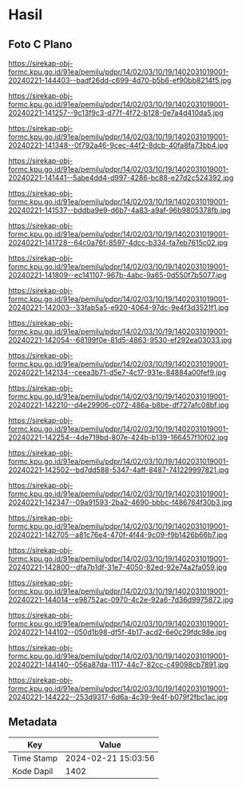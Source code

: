 # Hasil

## Foto C Plano

https://sirekap-obj-formc.kpu.go.id/91ea/pemilu/pdpr/14/02/03/10/19/1402031019001-20240221-144403--badf26dd-c699-4d70-b5b6-ef90bb8214f5.jpg

https://sirekap-obj-formc.kpu.go.id/91ea/pemilu/pdpr/14/02/03/10/19/1402031019001-20240221-141257--9c13f9c3-d77f-4f72-b128-0e7a4d410da5.jpg

https://sirekap-obj-formc.kpu.go.id/91ea/pemilu/pdpr/14/02/03/10/19/1402031019001-20240221-141348--0f792a46-9cec-44f2-8dcb-40fa8fa73bb4.jpg

https://sirekap-obj-formc.kpu.go.id/91ea/pemilu/pdpr/14/02/03/10/19/1402031019001-20240221-141441--5abe4dd4-d997-4286-bc88-e27d2c524392.jpg

https://sirekap-obj-formc.kpu.go.id/91ea/pemilu/pdpr/14/02/03/10/19/1402031019001-20240221-141537--bddba9e9-d6b7-4a83-a9af-96b9805378fb.jpg

https://sirekap-obj-formc.kpu.go.id/91ea/pemilu/pdpr/14/02/03/10/19/1402031019001-20240221-141728--64c0a76f-8597-4dcc-b334-fa7eb7615c02.jpg

https://sirekap-obj-formc.kpu.go.id/91ea/pemilu/pdpr/14/02/03/10/19/1402031019001-20240221-141809--ec141107-967b-4abc-9a65-0d550f7b5077.jpg

https://sirekap-obj-formc.kpu.go.id/91ea/pemilu/pdpr/14/02/03/10/19/1402031019001-20240221-142003--33fab5a5-e920-4064-97dc-9e4f3d3521f1.jpg

https://sirekap-obj-formc.kpu.go.id/91ea/pemilu/pdpr/14/02/03/10/19/1402031019001-20240221-142054--68199f0e-81d5-4863-9530-ef292ea03033.jpg

https://sirekap-obj-formc.kpu.go.id/91ea/pemilu/pdpr/14/02/03/10/19/1402031019001-20240221-142134--ceea3b71-d5e7-4c17-931e-84884a00fef9.jpg

https://sirekap-obj-formc.kpu.go.id/91ea/pemilu/pdpr/14/02/03/10/19/1402031019001-20240221-142210--d4e29906-c072-486a-b8be-df727afc08bf.jpg

https://sirekap-obj-formc.kpu.go.id/91ea/pemilu/pdpr/14/02/03/10/19/1402031019001-20240221-142254--4de719bd-807e-424b-b139-166457f10f02.jpg

https://sirekap-obj-formc.kpu.go.id/91ea/pemilu/pdpr/14/02/03/10/19/1402031019001-20240221-142502--bd7dd588-5347-4aff-8487-741229997821.jpg

https://sirekap-obj-formc.kpu.go.id/91ea/pemilu/pdpr/14/02/03/10/19/1402031019001-20240221-142347--09a91593-2ba2-4690-bbbc-f486764f30b3.jpg

https://sirekap-obj-formc.kpu.go.id/91ea/pemilu/pdpr/14/02/03/10/19/1402031019001-20240221-142705--a81c76e4-470f-4f44-9c09-f9b1426b66b7.jpg

https://sirekap-obj-formc.kpu.go.id/91ea/pemilu/pdpr/14/02/03/10/19/1402031019001-20240221-142800--dfa7b1df-31e7-4050-82ed-92e74a2fa059.jpg

https://sirekap-obj-formc.kpu.go.id/91ea/pemilu/pdpr/14/02/03/10/19/1402031019001-20240221-144014--e98752ac-0970-4c2e-92a6-7d36d9975872.jpg

https://sirekap-obj-formc.kpu.go.id/91ea/pemilu/pdpr/14/02/03/10/19/1402031019001-20240221-144102--050d1b98-df5f-4b17-acd2-6e0c29fdc98e.jpg

https://sirekap-obj-formc.kpu.go.id/91ea/pemilu/pdpr/14/02/03/10/19/1402031019001-20240221-144140--056a87da-1117-44c7-82cc-c49098cb7891.jpg

https://sirekap-obj-formc.kpu.go.id/91ea/pemilu/pdpr/14/02/03/10/19/1402031019001-20240221-144222--253d9317-6d6a-4c39-9e4f-b079f2fbc1ac.jpg


## Metadata

| Key        | Value               |
| ---------- | ------------------- |
| Time Stamp | 2024-02-21 15:03:56 |
| Kode Dapil | 1402                |



